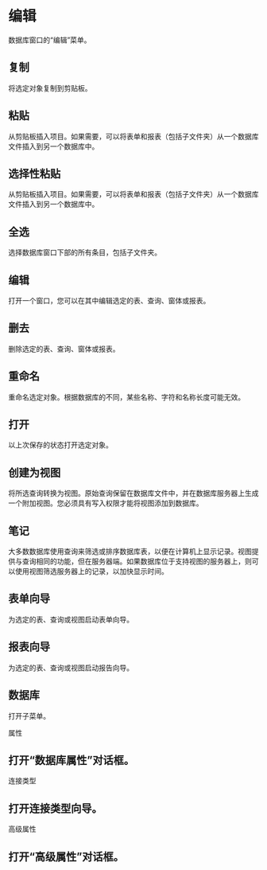 # 编辑


数据库窗口的“编辑”菜单。

## 复制


将选定对象复制到剪贴板。

## 粘贴


从剪贴板插入项目。如果需要，可以将表单和报表（包括子文件夹）从一个数据库文件插入到另一个数据库中。

## 选择性粘贴


从剪贴板插入项目。如果需要，可以将表单和报表（包括子文件夹）从一个数据库文件插入到另一个数据库中。

## 全选


选择数据库窗口下部的所有条目，包括子文件夹。

## 编辑


打开一个窗口，您可以在其中编辑选定的表、查询、窗体或报表。

## 删去


删除选定的表、查询、窗体或报表。

## 重命名


重命名选定对象。根据数据库的不同，某些名称、字符和名称长度可能无效。

## 打开


以上次保存的状态打开选定对象。

## 创建为视图


将所选查询转换为视图。原始查询保留在数据库文件中，并在数据库服务器上生成一个附加视图。您必须具有写入权限才能将视图添加到数据库。

## 笔记


大多数数据库使用查询来筛选或排序数据库表，以便在计算机上显示记录。视图提供与查询相同的功能，但在服务器端。如果数据库位于支持视图的服务器上，则可以使用视图筛选服务器上的记录，以加快显示时间。


## 表单向导


为选定的表、查询或视图启动表单向导。

## 报表向导


为选定的表、查询或视图启动报告向导。

## 数据库


打开子菜单。

属性


## 打开“数据库属性”对话框。

连接类型


## 打开连接类型向导。

高级属性


## 打开“高级属性”对话框。